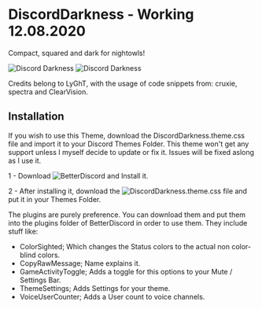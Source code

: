 # DiscordDarkness - Working 12.08.2020

Compact, squared and dark for nightowls!

![Discord Darkness](https://i.imgur.com/dewVOYn.png)
![Discord Darkness](https://i.imgur.com/U1cRAA8.png)

Credits belong to LyGhT, with the usage of code snippets from: cruxie, spectra and ClearVision.


## Installation

If you wish to use this Theme, download the DiscordDarkness.theme.css file and import it to your Discord Themes Folder.
This theme won't get any support unless I myself decide to update or fix it. Issues will be fixed aslong as I use it.

1 - Download ![BetterDiscord](https://github.com/rauenzi/BetterDiscordApp/releases) and Install it.

2 - After installing it, download the ![DiscordDarkness.theme.css](https://github.com/LyGhT1337/DiscordDarkness/releases/tag/1.1.0) file and put it in your Themes Folder.


The plugins are purely preference. You can download them and put them into the plugins folder of BetterDiscord in order to use them.
They include stuff like:

 - ColorSighted; Which changes the Status colors to the actual non color-blind colors.
 - CopyRawMessage; Name explains it.
 - GameActivityToggle; Adds a toggle for this options to your Mute / Settings Bar.
 - ThemeSettings; Adds Settings for your theme.
 - VoiceUserCounter; Adds a User count to voice channels.
